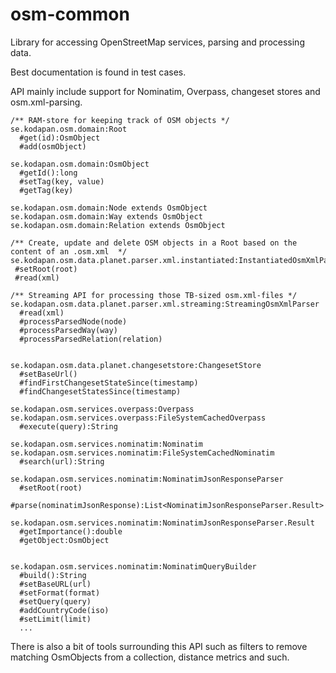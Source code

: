 osm-common
==========

Library for accessing OpenStreetMap services, parsing and processing data.

Best documentation is found in test cases.


API mainly include support for Nominatim, Overpass, changeset stores and osm.xml-parsing.

```
/** RAM-store for keeping track of OSM objects */
se.kodapan.osm.domain:Root
  #get(id):OsmObject
  #add(osmObject)

se.kodapan.osm.domain:OsmObject
  #getId():long
  #setTag(key, value)
  #getTag(key)

se.kodapan.osm.domain:Node extends OsmObject
se.kodapan.osm.domain:Way extends OsmObject
se.kodapan.osm.domain:Relation extends OsmObject

/** Create, update and delete OSM objects in a Root based on the content of an .osm.xml  */
se.kodapan.osm.data.planet.parser.xml.instantiated:InstantiatedOsmXmlParser
 #setRoot(root)
 #read(xml)

/** Streaming API for processing those TB-sized osm.xml-files */
se.kodapan.osm.data.planet.parser.xml.streaming:StreamingOsmXmlParser
  #read(xml)
  #processParsedNode(node)
  #processParsedWay(way)
  #processParsedRelation(relation)


se.kodapan.osm.data.planet.changesetstore:ChangesetStore
  #setBaseUrl()
  #findFirstChangesetStateSince(timestamp)
  #findChangesetStatesSince(timestamp)

se.kodapan.osm.services.overpass:Overpass
se.kodapan.osm.services.overpass:FileSystemCachedOverpass
  #execute(query):String

se.kodapan.osm.services.nominatim:Nominatim
se.kodapan.osm.services.nominatim:FileSystemCachedNominatim
  #search(url):String

se.kodapan.osm.services.nominatim:NominatimJsonResponseParser
  #setRoot(root)
  #parse(nominatimJsonResponse):List<NominatimJsonResponseParser.Result>

se.kodapan.osm.services.nominatim:NominatimJsonResponseParser.Result
  #getImportance():double
  #getObject:OsmObject


se.kodapan.osm.services.nominatim:NominatimQueryBuilder
  #build():String
  #setBaseURL(url)
  #setFormat(format)
  #setQuery(query)
  #addCountryCode(iso)
  #setLimit(limit)
  ...
```


There is also a bit of tools surrounding this API such as filters to remove matching OsmObjects from a collection,
distance metrics and such.
